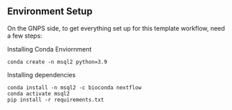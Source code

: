 ## Environment Setup

On the GNPS side, to get everything set up for this template workflow, need a few steps:

Installing Conda Enviornment

```
conda create -n msql2 python=3.9
```

Installing dependencies

```
conda install -n msql2 -c bioconda nextflow
conda activate msql2 
pip install -r requirements.txt
```